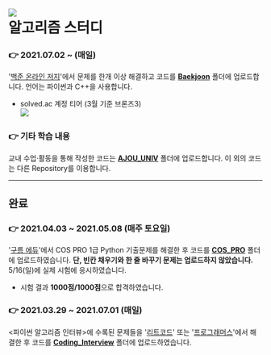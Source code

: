 ![](https://img.shields.io/badge/Latest%20Update%20:%2009/01-193440?style=flat-square&amp;logo=PyPy&amp;logoColor=white)    
알고리즘 스터디
====    
### 👉 2021.07.02 ~ (매일)
  '[백준 온라인 저지](https://www.acmicpc.net/)'에서 문제를 한개 이상 해결하고 코드를 **[Baekjoon](Baekjoon)** 폴더에 업로드합니다. 언어는 파이썬과 C++을 사용합니다.    
+ solved.ac 계정 티어 (3월 기준 브론즈3)     
[![](http://mazassumnida.wtf/api/v2/generate_badge?boj=wjsalsrb5)](https://solved.ac/profile/wjsalsrb5/history)
    
    
    
### 👉 기타 학습 내용
 교내 수업·활동을 통해 작성한 코드는  **[AJOU_UNIV](AJOU_UNIV)** 폴더에 업로드합니다. 이 외의 코드는 다른 Repository를 이용합니다.
 
------------
 
## 완료
### 👉 2021.04.03 ~ 2021.05.08 (매주 토요일)
  '[구름 에듀](https://edu.goorm.io/lecture/17299/cos-pro-1%EA%B8%89-%EA%B8%B0%EC%B6%9C%EB%AC%B8%EC%A0%9C-python)'에서 COS PRO 1급 Python 기출문제를 해결한 후 코드를 **[COS_PRO](COS_PRO)** 폴더에 업로드하였습니다. **단, 빈칸 채우기와 한 줄 바꾸기 문제는 업로드하지 않았습니다.** 5/16(일)에 실제 시험에 응시하였습니다.     
+ 시험 결과 **1000점/1000점**으로 합격하였습니다.    


    
### 👉 2021.03.29 ~ 2021.07.01 (매일)
  <파이썬 알고리즘 인터뷰>에 수록된 문제들을 '[리트코드](https://leetcode.com)' 또는 '[프로그래머스](https://programmers.co.kr)'에서 해결한 후 코드를 **[Coding_Interview](Coding_Interview)** 폴더에 업로드하였습니다.    
